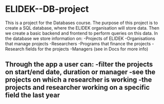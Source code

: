 # ELIDEK--DB-project
This is a project for the Databases course. The purpose of this project is to create a SQL database, where the ELIDEK organisation will store data. Then we create a basic backend and frontend to perform queries on this data.
In the database we store information on:
-Projects of ELIDEK
-Organisations that manage projects
-Researchers
-Programs that finance the projects
-Research fields for the projects
-Managers
(see in Docs for more info)

Through the app a user can:
-filter the projects on start/end date, duration or manager
-see the projects on which a researcher is working
-the projects and researcher working on a specific field the last year
-
